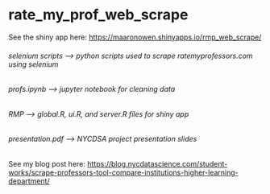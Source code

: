 # rate_my_prof_web_scrape

See the shiny app here: https://maaronowen.shinyapps.io/rmp_web_scrape/

###### selenium scripts --> python scripts used to scrape ratemyprofessors.com using selenium

###### profs.ipynb --> jupyter notebook for cleaning data

###### RMP --> global.R, ui.R, and server.R files for shiny app

###### presentation.pdf --> NYCDSA project presentation slides

See my blog post here: https://blog.nycdatascience.com/student-works/scrape-professors-tool-compare-institutions-higher-learning-department/
